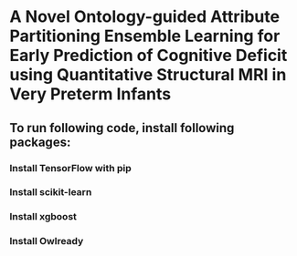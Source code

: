 # A Novel Ontology-guided Attribute Partitioning Ensemble Learning for Early Prediction of Cognitive Deficit using Quantitative Structural MRI in Very Preterm Infants
## To run following code, install following packages:
### Install TensorFlow with pip
### Install scikit-learn
### Install xgboost
### Install Owlready
